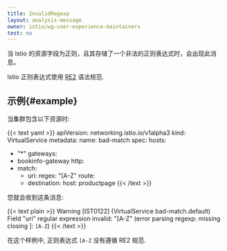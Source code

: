 ```yaml
---
title: InvalidRegexp
layout: analysis-message
owner: istio/wg-user-experience-maintainers
test: no
---
```


当 Istio 的资源字段为正则，且其存储了一个非法的正则表达式时，会出现此消息。

Istio 正则表达式使用 [RE2](https://github.com/google/re2/wiki/Syntax) 语法规范.

## 示例{#example}

当集群包含以下资源时:

{{< text yaml >}}
apiVersion: networking.istio.io/v1alpha3
kind: VirtualService
metadata:
  name: bad-match
spec:
  hosts:
  - "*"
  gateways:
  - bookinfo-gateway
  http:
  - match:
    - uri:
        regex: "[A-Z"
    route:
    - destination:
        host: productpage
{{< /text >}}

您就会收到这条消息:

{{< text plain >}}
Warning [IST0122] (VirtualService bad-match.default) Field "uri" regular expression invalid: "[A-Z" (error parsing regexp: missing closing ]: `[A-Z`)
{{< /text >}}

在这个样例中, 正则表达式 `[A-Z` 没有遵循 RE2 规范.

